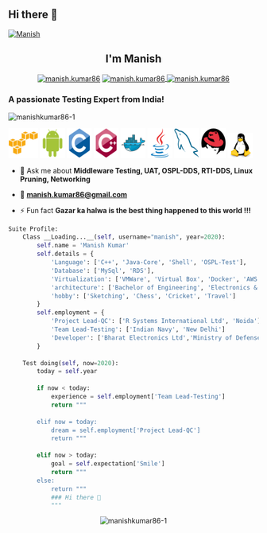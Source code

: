 <!--
**manishkumar86-1/manishkumar86-1** is a ✨ _special_ ✨ repository because its `README.md` (this file) appears on your GitHub profile.
-->
<!--[Manish](https://github.com/manishkumar86-1)-->

<h2>Hi there 👋</h2>

[![Manish](https://res.cloudinary.com/manishkumar86/image/upload/v1595763215/20180513084249_zffq9o.gif)](https://github.com/manishkumar86-1)

<h2 align="center">I'm Manish</h2>
<p align="center">
<!--a href="https://twitter.com/manishkumar861" target="blank"><img align="center" src="https://cdn.jsdelivr.net/npm/simple-icons@3.0.1/icons/twitter.svg" alt="manish.kumar86" height="20" width="20" /></a-->
<a href="https://fb.com/manishkumarbel" target="blank"><img align="center" src="https://cdn.jsdelivr.net/npm/simple-icons@3.0.1/icons/facebook.svg" alt="manish.kumar86" height="20" width="20" /></a>
<a href="https://instagram.com/manish.kumar86" target="blank"><img align="center" src="https://cdn.jsdelivr.net/npm/simple-icons@3.0.1/icons/instagram.svg" alt="manish.kumar86" height="20" width="20" /></a-->
<a href="https://linkedin.com/in/manishkumar86" target="blank"><img align="center" src="https://cdn.jsdelivr.net/npm/simple-icons@3.0.1/icons/linkedin.svg" alt="manish.kumar86" height="20" width="20" /></a>
<!--a href="https://www.youtube.com/c/manish.kumar86" target="blank"><img align="center" src="https://cdn.jsdelivr.net/npm/simple-icons@3.0.1/icons/youtube.svg" alt="manish.kumar86" height="20" width="20" /></a-->
</p>
<h3>A passionate Testing Expert from India!</h3>
<p align="left"> <img src="https://komarev.com/ghpvc/?username=manishkumar86-1" alt="manishkumar86-1" /> </p>

<p align="left">
<img src="https://github.com/devicons/devicon/blob/master/icons/amazonwebservices/amazonwebservices-original.svg" alt="aws" width="60" height="60"/> 
<img src="https://github.com/devicons/devicon/blob/master/icons/android/android-original.svg" alt="android" width="50" height="60"/> 
<img src="https://github.com/devicons/devicon/blob/master/icons/c/c-original.svg" alt="c" width="50" height="60"/> 
<img src="https://github.com/devicons/devicon/blob/master/icons/cplusplus/cplusplus-original.svg" alt="cplusplus" width="50" height="60"/> 
<img src="https://github.com/devicons/devicon/blob/master/icons/docker/docker-original.svg" alt="docker" width="50" height="60"/> 
<img src="https://github.com/devicons/devicon/blob/master/icons/java/java-original.svg" alt="java" width="50" height="60"/> 
<img src="https://github.com/devicons/devicon/blob/master/icons/mysql/mysql-original.svg" alt="mysql" width="50" height="60"/> 
<img src="https://github.com/devicons/devicon/blob/master/icons/redhat/redhat-original.svg" alt="redhat" width="50" height="60"/> 
<img src="https://github.com/devicons/devicon/blob/master/icons/linux/linux-original.svg" alt="linux" width="50" height="50"/>
</p>

- 💬 Ask me about **Middleware Testing, UAT, OSPL-DDS, RTI-DDS, Linux Pruning, Networking**

- :e-mail: **manish.kumar86@gmail.com**

- ⚡ Fun fact **Gazar ka halwa is the best thing happened to this world !!!**
```python
Suite Profile:
    Class __Loading...__(self, username="manish", year=2020):
        self.name = 'Manish Kumar'
        self.details = {
            'Language': ['C++', 'Java-Core', 'Shell', 'OSPL-Test'],
            'Database': ['MySql', 'RDS'],
			'Virtualization': ['VMWare', 'Virtual Box', 'Docker', 'AWS'],
            'architecture': ['Bachelor of Engineering', 'Electronics & Communication'],
            'hobby': ['Sketching', 'Chess', 'Cricket', 'Travel']
        }
        self.employment = {
            'Project Lead-QC': ['R Systems International Ltd', 'Noida'],
            'Team Lead-Testing': ['Indian Navy', 'New Delhi']
            'Developer': ['Bharat Electronics Ltd','Ministry of Defense', 'Ghaziabad'],
        }

    Test doing(self, now=2020):
        today = self.year

        if now < today:
            experience = self.employment['Team Lead-Testing']
			return """

        elif now = today:
            dream = self.employment['Project Lead-QC']
            return """

        elif now > today:
            goal = self.expectation['Smile']
            return """
        else:
            return """
            ### Hi there 👋
            """
```

<p align="center"> <img src="https://github-readme-stats.vercel.app/api?username=manishkumar86-1&show_icons=true" alt="manishkumar86-1" /> </p>
